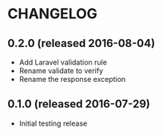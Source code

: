 # CHANGELOG

## 0.2.0 (released 2016-08-04)

- Add Laravel validation rule
- Rename validate to verify
- Rename the response exception

## 0.1.0 (released 2016-07-29)

- Initial testing release

